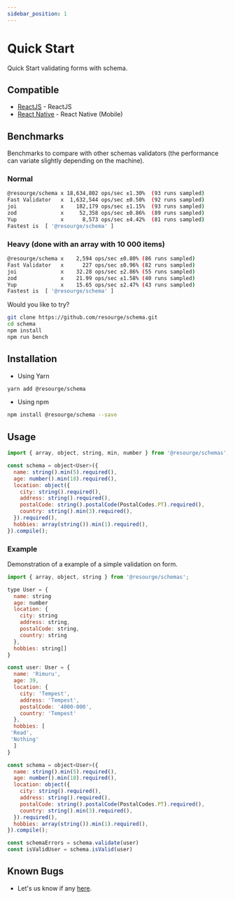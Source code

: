 ```yaml
---
sidebar_position: 1
---
```


# Quick Start

Quick Start validating forms with schema.
## Compatible

- [ReactJS](https://reactjs.com/) - ReactJS
- [React Native](https://react-native.org/) - React Native (Mobile)

## Benchmarks

Benchmarks to compare with other schemas validators (the performance can variate slightly depending on the machine).

### Normal

```sh
@resourge/schema x 18,634,802 ops/sec ±1.30%  (93 runs sampled)
Fast Validator   x  1,632,544 ops/sec ±0.50%  (92 runs sampled)
joi              x    182,179 ops/sec ±1.15%  (93 runs sampled)
zod              x     52,358 ops/sec ±0.86%  (89 runs sampled)
Yup              x      8,573 ops/sec ±4.42%  (81 runs sampled)
Fastest is  [ '@resourge/schema' ]
```

### Heavy (done with an array with 10 000 items)

```sh
@resourge/schema x    2,594 ops/sec ±0.80% (86 runs sampled)
Fast Validator   x      227 ops/sec ±0.96% (82 runs sampled)
joi              x    32.28 ops/sec ±2.86% (55 runs sampled)
zod              x    21.99 ops/sec ±1.58% (40 runs sampled)
Yup              x    15.65 ops/sec ±2.47% (43 runs sampled)
Fastest is  [ '@resourge/schema' ]
```

Would you like to try?

```sh
git clone https://github.com/resourge/schema.git
cd schema
npm install
npm run bench
```

## Installation

- Using Yarn

```bash
yarn add @resourge/schema
```

- Using npm

```bash
npm install @resourge/schema --save
```

## Usage

```javascript
import { array, object, string, min, number } from '@resourge/schemas';

const schema = object<User>({
  name: string().min(5).required(),
  age: number().min(18).required(),
  location: object({
    city: string().required(),
    address: string().required(),
    postalCode: string().postalCode(PostalCodes.PT).required(),
    country: string().min(3).required(),
  }).required(),
  hobbies: array(string()).min(1).required(),
}).compile();


```

### Example

Demonstration of a example of a simple validation on form.

```javascript
import { array, object, string } from '@resourge/schemas';

type User = {
  name: string
  age: number
  location: {
    city: string
    address: string,
    postalCode: string,
    country: string
  },
  hobbies: string[]
}

const user: User = {
  name: 'Rimuru',
  age: 39,
  location: {
    city: 'Tempest',
    address: 'Tempest',
    postalCode: '4000-000',
    country: 'Tempest'
  },
  hobbies: [
 'Read',
 'Nothing'
  ] 
}

const schema = object<User>({
  name: string().min(5).required(),
  age: number().min(18).required(),
  location: object({
    city: string().required(),
    address: string().required(),
    postalCode: string().postalCode(PostalCodes.PT).required(),
    country: string().min(3).required(),
  }).required(),
  hobbies: array(string()).min(1).required(),
}).compile();

const schemaErrors = schema.validate(user)
const isValidUser = schema.isValid(user)
```

## Known Bugs

- Let's us know if any <a href="https://github.com/resourge/schema/issues">here</a>.
